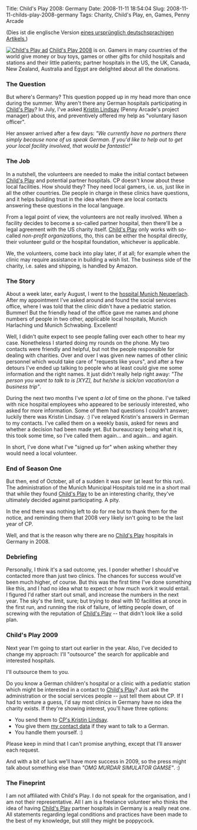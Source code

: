 Title: Child's Play 2008: Germany
Date: 2008-11-11 18:54:04
Slug: 2008-11-11-childs-play-2008-germany
Tags: Charity, Child's Play, en, Games, Penny Arcade


(Dies ist die englische Version [eines ursprünglich deutschsprachigen
Artikels.][1])

[![][2]][3] [Child's Play 2008][3] is on. Gamers in many countries of the
world give money or buy toys, games or other gifts for child hospitals and
stations and their little patients; partner hospitals in the US, the UK,
Canada, New Zealand, Australia and Egypt are delighted about all the
donations.

### The Question

But where's Germany? This question popped up in my head more than once during
the summer. Why aren't there any German hospitals participating in [Child's
Play][3]? In July, I've asked [Kristin Lindsay][4] (Penny Arcade's project
manager) about this, and preventively offered my help as "voluntary liason
officer".

Her answer arrived after a few days: _"We currently have no partners there
simply because none of us speak German. If you'd like to help out to get your
local facility involved, that would be fantastic!"_

### The Job

In a nutshell, the volunteers are needed to make the initial contact between
[Child's Play][3] and potential partner hospitals. CP doesn't know about these
local facilities. How should they? They need local gamers, i.e. us, just like
in all the other countries. Die people in charge in these clinics have
questions, and it helps building trust in the idea when there are local
contacts answering these questions in the local language.

From a legal point of view, the volunteers are not really involved. When a
facility decides to become a so-called partner hospital, then there'll be a
legal agreement with the US charity itself. [Child's Play][3] only works with
so-called _non-profit organizations_, tho, this can be either the hospital
directly, their volunteer guild or the hospital foundation, whichever is
applicable.

We, the volunteers, come back into play later, if at all; for example when the
clinic may require assistance in building a wish list. The business side of
the charity, i.e. sales and shipping, is handled by Amazon.

### The Story

About a week later, early August, I went to the [hospital Munich
Neuperlach][5]. After my appointment I've asked around and found the social
services office, where I was told that the clinic didn't have a pediatric
station. Bummer! But the friendly head of the office gave me names and phone
numbers of people in two other, applicable local hospitals, Munich Harlaching
und Munich Schwabing. Excellent!

Well, I didn't quite expect to see people falling over each other to hear my
case. Nonetheless I started doing my rounds on the phone. My two contacts were
friendly and helpful, but not the people responsible for dealing with
charities. Over and over I was given new names of other clinic personnel which
would take care of "requests like yours", and after a few detours I've ended
up talking to people who at least could give me some information and the right
names. It just didn't really help right away: _"The person you want to talk to
is [XYZ], but he/she is sick/on vacation/on a business trip"_.

During the next two months I've spent _a lot_ of time on the phone. I've
talked with nice hospital employees who appeared to be seriously interested,
who asked for more information. Some of them had questions I couldn't answer;
luckily there was Kristin Lindsay. :) I've relayed Kristin's answers in German
to my contacts. I've called them on a weekly basis, asked for news and whether
a decision had been made yet. But bureaucracy being what it is, this took some
time, so I've called them again… and again… and again.

In short, I've done what I've "signed up for" when asking whether they would
need a local volunteer.

### End of Season One

But then, end of October, all of a sudden it was over (at least for this run).
The administration of the Munich Municipal Hospitals told me in a short mail
that while they found [Child's Play][3] to be an interesting charity, they've
ultimately decided against participating. A pity.

In the end there was nothing left to do for me but to thank them for the
notice, and reminding them that 2008 very likely isn't going to be the last
year of CP.

Well, and that is the reason why there are no [Child's Play][3] hospitals in
Germany in 2008.

### Debriefing

Personally, I think it's a sad outcome, yes. I ponder whether I should've
contacted more than just two clinics. The chances for success would've been
much higher, of course. But this was the first time I've done something like
this, and I had no idea what to expect or how much work it would entail. I
figured I'd rather start out small, and increase the numbers in the next year.
The sky's the limit, sure; but trying to deal with 10 facilities at once in
the first run, and running the risk of failure, of letting people down, of
screwing with the reputation of [Child's Play][3] -- that didn't look like a
solid plan.

### Child's Play 2009

Next year I'm going to start out earlier in the year. Also, I've decided to
change my approach: I'll "outsource" the search for applicable and interested
hospitals.

I'll outsource them to you.

Do you know a German children's hospital or a clinic with a pediatric station
which might be interested in a contact to [Child's Play][3]? Just ask the
administration or the social services people -- just tell them about CP. If I
had to venture a guess, I'd say most clinics in Germany have no idea the
charity exists. If they're showing interest, you'll have three options:

  * You send them to [CP's Kristin Lindsay][4].
  * You give them [my contact data][6] if they want to talk to a German.
  * You handle them yourself. :)

Please keep in mind that I can't promise anything, except that I'll answer
each request.

And with a bit of luck we'll have more success in 2009, so the press might
talk about something else than _"OMG MURDAR SIMULATOR GAMSE"_. :)

### The Fineprint

I am not affiliated with Child's Play. I do not speak for the organisation,
and I am not their representative. All I am is a freelance volunteer who
thinks the idea of having [Child's Play][3] partner hospitals in Germany is a
really neat one. All statements regarding legal conditions and practices have
been made to the best of my knowledge, but still they might be poppycock.

   [1]: http://carlo.zottmann.org/2008/11/11/childs-play-2008-deutschland/
   [2]: http://carlo.zottmann.org/wp-content/uploads/2008/11/cp160.gif (Child's Play ad)
   [3]: http://childsplaycharity.org/
   [4]: http://childsplaycharity.org/contact.php
   [5]: http://www.kh-neuperlach.de/index_e.html/
   [6]: mailto:carlo@zottmann.org
